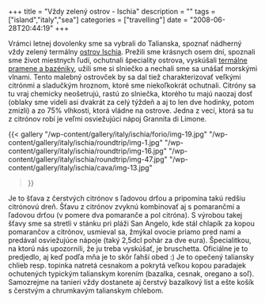 +++
title = "Vždy zelený ostrov - Ischia"
description = ""
tags = ["island","italy","sea"]
categories = ["travelling"]
date = "2008-06-28T20:44:19"
+++

Vrámci letnej dovolenky sme sa vybrali do Talianska, spoznať nádherný vždy zelený termálny <a
title="Výlety po Ischii"
href="http://www.ajka-andrej.com/2008/07/23/trips-through-the-ischia/?lang=SK">ostrov Ischia</a>.
Prežili sme krásnych osem dní, spoznali sme život miestnych ľudí, ochutnali špeciality ostrova,
vyskúšali <a title="Poseidonove záhrady"
href="http://www.ajka-andrej.com/2008/07/23/poseidon-gardens/?lang=SK">termálne pramene a
bazéniky</a>, užili sme si slniečko a nechali sme sa unášať morskými vlnami. Tento malebný ostrovček by sa dal tiež charakterizovať veľkými citrónmi a sladučkým hroznom, ktoré
sme niekoľkokrát ochutnali. Citróny sa tu vraj chemicky neošetrujú, rastú zo slniečka, ktorého tu
majú naozaj dosť (oblaky sme videli asi dvakrát za celý týždeň a aj to len dve hodinky, potom
zmizli) a zo 75% vlhkosti, ktorá vládne na ostrove. Jedna z vecí, ktorá sa tu z citrónov robí je
veľmi osviežujúci nápoj Grannita di Limone.

{{< gallery
    "/wp-content/gallery/italy/ischia/forio/img-19.jpg"
    "/wp-content/gallery/italy/ischia/roundtrip/img-1.jpg"
    "/wp-content/gallery/italy/ischia/roundtrip/img-16.jpg"
    "/wp-content/gallery/italy/ischia/roundtrip/img-47.jpg"
    "/wp-content/gallery/italy/ischia/cava/img-13.jpg"
>}}

Je to šťava z čerstvých citrónov s ľadovou drťou a pripomína takú redšiu citrónovú dreň. Šťavu z
citrónov zvyknú kombinovať aj s pomarančmi a ľadovou drťou (v pomere dva pomaranče a pol citróna).
S výrobou takej šťavy sme sa stretli v stánku pri pláži San Angelo, kde stál chlapík za kopou
pomarančov a citrónov, usmieval sa, žmýkal ovocie priamo pred nami a predával osviežujúce nápoje
(taký 2,5dcl pohár za dve eura). Špecialitkou, na ktorú nás upozornili, že ju treba vyskúšať, je
bruschetta. Oficiálne je to predjedlo, aj keď podľa mňa je to skôr ľahší obed :) Je to opečený
taliansky chlieb resp. topinka natretá cesnakom a pokrytá veľkou kopou paradajek ochutených
typickým talianskym korením (bazalka, cesnak, oregano a soľ). Samozrejme na tanieri vždy dostanete
aj čerstvý bazalkový list a ešte košík s čerstvým a chrumkavým talianskym chlebom.
